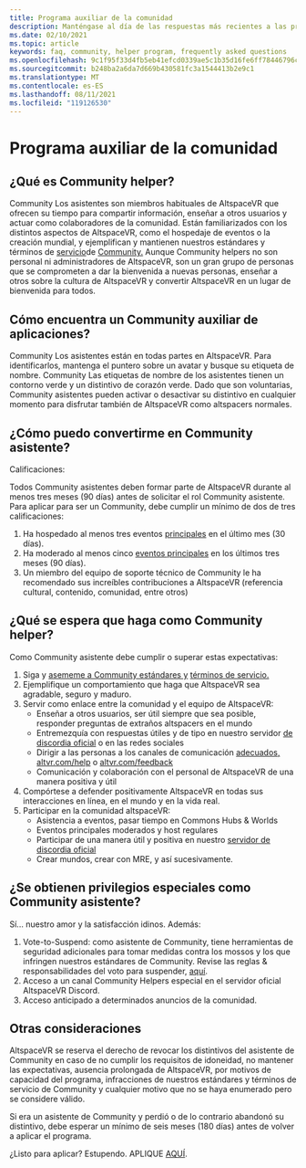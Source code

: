 ```yaml
---
title: Programa auxiliar de la comunidad
description: Manténgase al día de las respuestas más recientes a las preguntas más frecuentes sobre la comunidad altspaceVR.
ms.date: 02/10/2021
ms.topic: article
keywords: faq, community, helper program, frequently asked questions
ms.openlocfilehash: 9c1f95f33d4fb5eb41efcd0339ae5c1b35d16fe6ff78446796c4e789590411a3
ms.sourcegitcommit: b248ba2a6da7d669b430581fc3a1544413b2e9c1
ms.translationtype: MT
ms.contentlocale: es-ES
ms.lasthandoff: 08/11/2021
ms.locfileid: "119126530"
---
```

# <a name="community-helper-program"></a>Programa auxiliar de la comunidad

## <a name="what-is-a-community-helper"></a>¿Qué es Community helper? 

Community Los asistentes son miembros habituales de AltspaceVR que ofrecen su tiempo para compartir información, enseñar a otros usuarios y actuar como colaboradores de la comunidad. Están familiarizados con los distintos aspectos de AltspaceVR, como el hospedaje de eventos o la creación mundial, y ejemplifican y mantienen nuestros estándares y términos de [servicio](terms-of-service.md)de [Community.](community-standards.md) Aunque Community helpers no son personal ni administradores de AltspaceVR, son un gran grupo de personas que se comprometen a dar la bienvenida a nuevas personas, enseñar a otros sobre la cultura de AltspaceVR y convertir AltspaceVR en un lugar de bienvenida para todos.

## <a name="how-do-i-find-a-community-helper"></a>Cómo encuentra un Community auxiliar de aplicaciones? 
Community Los asistentes están en todas partes en AltspaceVR. Para identificarlos, mantenga el puntero sobre un avatar y busque su etiqueta de nombre. Community Las etiquetas de nombre de los asistentes tienen un contorno verde y un distintivo de corazón verde. Dado que son voluntarias, Community asistentes pueden activar o desactivar su distintivo en cualquier momento para disfrutar también de AltspaceVR como altspacers normales.

## <a name="how-can-i-become-a-community-helper"></a>¿Cómo puedo convertirme en Community asistente? 

Calificaciones: 

Todos Community asistentes deben formar parte de AltspaceVR durante al menos tres meses (90 días) antes de solicitar el rol Community asistente. Para aplicar para ser un Community, debe cumplir un mínimo de dos de tres calificaciones: 

1. Ha hospedado al menos tres eventos [principales](../tutorials/main-events.md) en el último mes (30 días). 
2. Ha moderado al menos cinco [eventos principales](../tutorials/main-events.md) en los últimos tres meses (90 días). 
3. Un miembro del equipo de soporte técnico de Community le ha recomendado sus increíbles contribuciones a AltspaceVR (referencia cultural, contenido, comunidad, entre otros)

## <a name="what-would-i-be-expected-to-do-as-a-community-helper"></a>¿Qué se espera que haga como Community helper? 

Como Community asistente debe cumplir o superar estas expectativas: 

1. Siga y [asememe a Community estándares y](community-standards.md) [términos de servicio.](terms-of-service.md)
2. Ejemplifique un comportamiento que haga que AltspaceVR sea agradable, seguro y maduro.
3. Servir como enlace entre la comunidad y el equipo de AltspaceVR:
    * Enseñar a otros usuarios, ser útil siempre que sea posible, responder preguntas de extraños altspacers en el mundo
    * Entremezquía con respuestas útiles y de tipo en nuestro servidor [de discordia oficial](https://altvr.com/discord) o en las redes sociales
    * Dirigir a las personas a los canales de comunicación [adecuados, altvr.com/help](../world-building/getting-help.md) o [altvr.com/feedback](https://help.altvr.com/hc/requests/new?ticket_form_id=360001742213)
    * Comunicación y colaboración con el personal de AltspaceVR de una manera positiva y útil 
4. Compórtese a defender positivamente AltspaceVR en todas sus interacciones en línea, en el mundo y en la vida real. 
5. Participar en la comunidad altspaceVR:
    * Asistencia a eventos, pasar tiempo en Commons Hubs & Worlds
    * Eventos principales moderados y host regulares
    * Participar de una manera útil y positiva en nuestro [servidor de discordia oficial](https://altvr.com/discord)
    * Crear mundos, crear con MRE, y así sucesivamente. 

## <a name="do-i-get-special-privileges-as-a-community-helper"></a>¿Se obtienen privilegios especiales como Community asistente? 

Sí... nuestro amor y la satisfacción idinos. Además:

1. Vote-to-Suspend: como asistente de Community, tiene herramientas de seguridad adicionales para tomar medidas contra los mossos y los que infringen nuestros estándares de Community. Revise las reglas & responsabilidades del voto para suspender, [aquí](community-helper-guide.md).
2. Acceso a un canal Community Helpers especial en el servidor oficial AltspaceVR Discord.
3. Acceso anticipado a determinados anuncios de la comunidad.

## <a name="other-considerations"></a>Otras consideraciones

AltspaceVR se reserva el derecho de revocar los distintivos del asistente de Community en caso de no cumplir los requisitos de idoneidad, no mantener las expectativas, ausencia prolongada de AltspaceVR, por motivos de capacidad del programa, infracciones de nuestros estándares y términos de servicio de Community y cualquier motivo que no se haya enumerado pero se considere válido.

Si era un asistente de Community y perdió o de lo contrario abandonó su distintivo, debe esperar un mínimo de seis meses (180 días) antes de volver a aplicar el programa.

¿Listo para aplicar?
Estupendo. APLIQUE [AQUÍ](https://help.altvr.com/hc/requests/new?ticket_form_id=360002060313).